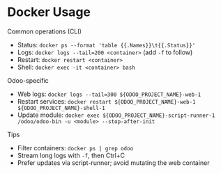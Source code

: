 # Docker Usage

Common operations (CLI)

- Status: `docker ps --format 'table {{.Names}}\t{{.Status}}'`
- Logs: `docker logs --tail=200 <container>` (add `-f` to follow)
- Restart: `docker restart <container>`
- Shell: `docker exec -it <container> bash`

Odoo-specific

- Web logs: `docker logs --tail=300 ${ODOO_PROJECT_NAME}-web-1`
- Restart services: `docker restart ${ODOO_PROJECT_NAME}-web-1 ${ODOO_PROJECT_NAME}-shell-1`
- Update module: `docker exec ${ODOO_PROJECT_NAME}-script-runner-1 /odoo/odoo-bin -u <module> --stop-after-init`

Tips

- Filter containers: `docker ps | grep odoo`
- Stream long logs with `-f`, then Ctrl+C
- Prefer updates via script-runner; avoid mutating the web container
